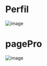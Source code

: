 # Perfil
![image](https://user-images.githubusercontent.com/48354097/99121252-2badf200-25f4-11eb-85fa-7bb90a330ce7.png)

# pagePro
![image](https://user-images.githubusercontent.com/48354097/99123620-6fa2f600-25f8-11eb-98a4-c48c26c77f19.png)
